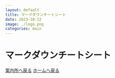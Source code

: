 ```yaml
---
layout: default
title: マークダウンチートシート
date: 2023-10-22
image: ./logo.png
categories: main
---
```

# マークダウンチートシート


[案内所へ戻る](144)
[ホームへ戻る](./index)